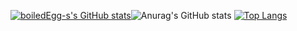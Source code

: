 [![boiledEgg-s's GitHub stats](https://github-readme-stats.vercel.app/api?username=boiledEgg-s)](https://github.com/boiledEgg-s/github-readme-stats)![Anurag's GitHub stats](https://github-readme-stats.vercel.app/api?username=anuraghazra&hide=contribs,prs)
[![Top Langs](https://github-readme-stats.vercel.app/api/top-langs/?username=boiledEgg-s)](https://github.com/boiledEgg-s/github-readme-stats)
